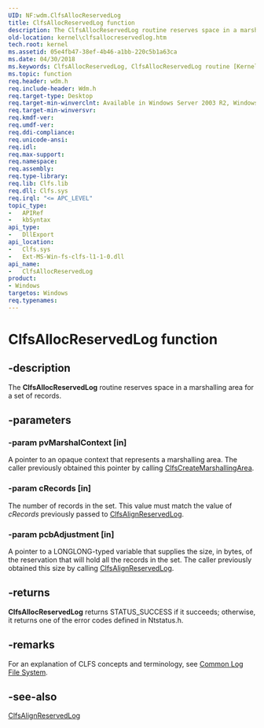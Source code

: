 ```yaml
---
UID: NF:wdm.ClfsAllocReservedLog
title: ClfsAllocReservedLog function
description: The ClfsAllocReservedLog routine reserves space in a marshalling area for a set of records.
old-location: kernel\clfsallocreservedlog.htm
tech.root: kernel
ms.assetid: 05e4fb47-38ef-4b46-a1bb-220c5b1a63ca
ms.date: 04/30/2018
ms.keywords: ClfsAllocReservedLog, ClfsAllocReservedLog routine [Kernel-Mode Driver Architecture], Clfs_4429c61b-96d5-48cb-9ff0-5b0e3f01e0ec.xml, kernel.clfsallocreservedlog, wdm/ClfsAllocReservedLog
ms.topic: function
req.header: wdm.h
req.include-header: Wdm.h
req.target-type: Desktop
req.target-min-winverclnt: Available in Windows Server 2003 R2, Windows Vista, and later versions of Windows.
req.target-min-winversvr: 
req.kmdf-ver: 
req.umdf-ver: 
req.ddi-compliance: 
req.unicode-ansi: 
req.idl: 
req.max-support: 
req.namespace: 
req.assembly: 
req.type-library: 
req.lib: Clfs.lib
req.dll: Clfs.sys
req.irql: "<= APC_LEVEL"
topic_type:
-	APIRef
-	kbSyntax
api_type:
-	DllExport
api_location:
-	Clfs.sys
-	Ext-MS-Win-fs-clfs-l1-1-0.dll
api_name:
-	ClfsAllocReservedLog
product:
- Windows
targetos: Windows
req.typenames: 
---
```


# ClfsAllocReservedLog function


## -description


The <b>ClfsAllocReservedLog</b> routine reserves space in a marshalling area for a set of records.


## -parameters




### -param pvMarshalContext [in]

A pointer to an opaque context that represents a marshalling area. The caller previously obtained this pointer by calling <a href="https://msdn.microsoft.com/library/windows/hardware/ff541520">ClfsCreateMarshallingArea</a>.


### -param cRecords [in]

The number of records in the set. This value must match the value of <i>cRecords</i> previously passed to <a href="https://msdn.microsoft.com/library/windows/hardware/ff540779">ClfsAlignReservedLog</a>.


### -param pcbAdjustment [in]

A pointer to a LONGLONG-typed variable that supplies the size, in bytes, of the reservation that will hold all the records in the set. The caller previously obtained this size by calling <a href="https://msdn.microsoft.com/library/windows/hardware/ff540779">ClfsAlignReservedLog</a>.


## -returns



<b>ClfsAllocReservedLog</b> returns STATUS_SUCCESS if it succeeds; otherwise, it returns one of the error codes defined in Ntstatus.h.




## -remarks



For an explanation of CLFS concepts and terminology, see <a href="https://msdn.microsoft.com/a9685648-b08c-48ca-b020-e683068f2ea2">Common Log File System</a>.




## -see-also




<a href="https://msdn.microsoft.com/library/windows/hardware/ff540779">ClfsAlignReservedLog</a>
 

 

